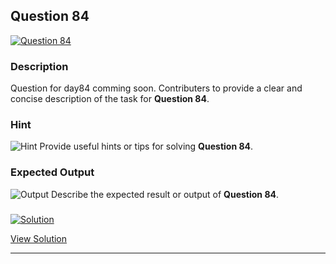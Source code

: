 


## Question 84
<a href="https://github.com/alishgosai/Javascript-Exercise-and-Solutions/blob/master/questions/Question84.md" target="_blank">
  <img src="https://img.shields.io/badge/Question-84-purple?style=for-the-badge&logoSize=60" alt="Question 84">
</a>

### **Description**
Question for day84 comming soon.
Contributers to provide a clear and concise description of the task for **Question 84**.

### **Hint**
![Hint](https://img.shields.io/badge/Hint:-blue)
Provide useful hints or tips for solving **Question 84**.

### **Expected Output**
![Output](https://img.shields.io/badge/Output:-blue)
Describe the expected result or output of **Question 84**.

### <a href="https://github.com/alishgosai/Javascript-Exercise-and-Solutions/blob/master/solutions/Solution84.js" target="_blank">
  <img src="https://img.shields.io/badge/Solution-1f8e00?style=for-the-badge&logo=solution&logoColor=white" alt="Solution">
</a>

<a href="https://github.com/alishgosai/Javascript-Exercise-and-Solutions/blob/master/solutions/Solution84.js" target="_blank">View Solution</a>

---

